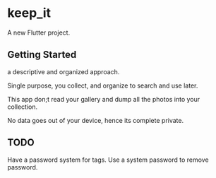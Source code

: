 # keep_it

A new Flutter project.

## Getting Started

a descriptive and organized approach.

Single purpose, you collect, and organize to search and use later.

This app don;t read your gallery and dump all the photos into your collection.

No data goes out of your device, hence its complete private.

## TODO 
Have a password system for tags. Use a system password to remove password.
